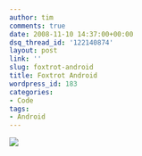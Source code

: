 ```yaml
---
author: tim
comments: true
date: 2008-11-10 14:37:00+00:00
dsq_thread_id: '122140874'
layout: post
link: ''
slug: foxtrot-android
title: Foxtrot Android
wordpress_id: 183
categories:
- Code
tags:
- Android
---
```


[![](http://picayune.uclick.com/comics/ft/2008/ft081109.gif)](http://picayune.uclick.com/comics/ft/2008/ft081109.gif)
